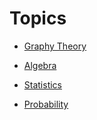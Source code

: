 # Topics

- [Graphy Theory](https://en.wikipedia.org/wiki/Graph_theory)

- [Algebra](https://en.wikipedia.org/wiki/Algebra)

- [Statistics](https://en.wikipedia.org/wiki/Statistics)

- [Probability](https://en.wikipedia.org/wiki/Probability)
